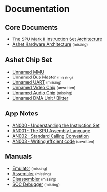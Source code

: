 # Documentation

## Core Documents

- [The SPU Mark II Instruction Set Architecture](docs/isa.htm)
- [Ashet Hardware Architecture](docs/ashet.htm) <small>(missing)</small>

## Ashet Chip Set

- [Unnamed MMU](docs/mmu.htm)
- [Unnamed Bus Master](docs/busmaster.htm) <small>(missing)</small>
- [Unnamed UART](docs/uart.htm) <small>(missing)</small>
- [Unnamed Video Chip](docs/vga.htm) <small>(unwritten)</small>
- [Unnamed Audio Chip](docs/audiochip.htm) <small>(missing)</small>
- [Unnamed DMA Unit / Blitter](docs/vchip.htm) 

## App Notes

- [AN000 - Understanding the Instruction Set](docs/an000.htm)
- [AN001 - The SPU Assembly Language](docs/an001.htm)
- [AN002 - Standard Calling Convention](docs/an002.htm)
- [AN003 - Writing efficient code](docs/an003.htm) <small>(unwritten)</small>

## Manuals

- [Emulator](docs/emulator.htm) <small>(missing)</small>
- [Assembler](docs/assembler.htm) <small>(missing)</small>
- [Disassembler](docs/disassembler.htm) <small>(missing)</small>
- [SOC Debugger](docs/debugger.htm) <small>(missing)</small>
